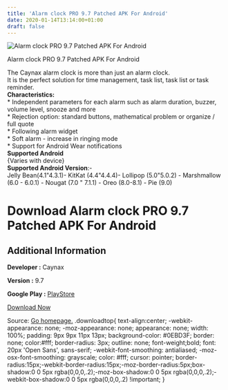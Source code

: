 ```yaml
---
title: 'Alarm clock PRO 9.7 Patched APK For Android'
date: 2020-01-14T13:14:00+01:00
draft: false
---
```


![Alarm clock PRO 9.7 Patched APK For Android](https://i1.wp.com/apkhome.net/wp-content/uploads/2020/01/Alarm-clock-PRO-9.7-Patched.png "Alarm clock PRO 9.7 Patched APK For Android")

  

Alarm clock PRO 9.7 Patched APK For Android

The Caynax alarm clock is more than just an alarm clock.  
It is the perfect solution for time management, task list, task list or task reminder.  
**Characteristics:**  
\* Independent parameters for each alarm such as alarm duration, buzzer, volume level, snooze and more  
\* Rejection option: standard buttons, mathematical problem or organize / full quote  
\* Following alarm widget  
\* Soft alarm - increase in ringing mode  
\* Support for Android Wear notifications  
**Supported Android**  
{Varies with device}  
**Supported Android Version**:-  
Jelly Bean(4.1"4.3.1)- KitKat (4.4"4.4.4)- Lollipop (5.0"5.0.2) - Marshmallow (6.0 - 6.0.1) - Nougat (7.0 " 7.1.1) - Oreo (8.0-8.1) - Pie (9.0)

Download Alarm clock PRO 9.7 Patched APK For Android
====================================================

Additional Information
----------------------

**Developer :** Caynax

**Version :** 9.7

**Google Play :** [PlayStore](https://play.google.com/store/apps/details?id=com.caynax.alarmclock.pro)

  

[Download Now](https://store4app.co/post/alarm-clock-pro-9-7-patched-apk-for-android_1579003685)

  
Source: [Go homepage.](https://store4app.co/post/alarm-clock-pro-9-7-patched-apk-for-android_1579003685) .downloadtop{ text-align:center; -webkit-appearance: none; -moz-appearance: none; appearance: none; width: 100%; padding: 9px 9px 11px 13px; background-color: #0EBD3F; border: none; color:#fff; border-radius: 3px; outline: none; font-weight;bold; font: 20px 'Open Sans', sans-serif; -webkit-font-smoothing: antialiased; -moz-osx-font-smoothing: grayscale; color: #fff; cursor: pointer; border-radius:15px;-webkit-border-radius:15px;-moz-border-radius:5px;box-shadow:0 0 5px rgba(0,0,0,.2);-moz-box-shadow:0 0 5px rgba(0,0,0,.2);-webkit-box-shadow:0 0 5px rgba(0,0,0,.2) !important; }